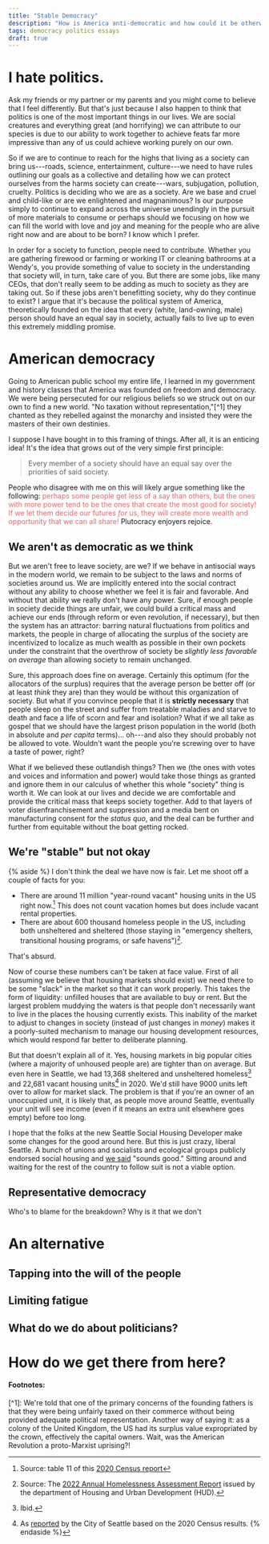 ```yaml
---
title: "Stable Democracy"
description: "How is America anti-democratic and how could it be otherwise?"
tags: democracy politics essays
draft: true
---
```

# I hate politics.

Ask my friends or my partner or my parents and you might come to believe that I feel differently. But that's just because I also happen to think that politics is one of the most important things in our lives. We are social creatures and everything great (and horrifying) we can attribute to our species is due to our ability to work together to achieve feats far more impressive than any of us could achieve working purely on our own.

So if we are to continue to reach for the highs that living as a society can bring us---roads, science, entertainment, culture---we need to have rules outlining our goals as a collective and detailing how we can protect ourselves from the harms society can create---wars, subjugation, pollution, cruelty. Politics is deciding who we are as a society. Are we base and cruel and child-like or are we enlightened and magnanimous? Is our purpose simply to continue to expand across the universe unendingly in the pursuit of more materials to consume or perhaps should we focusing on how we can fill the world with love and joy and meaning for the people who are alive right now and are about to be born? I know which I prefer.

In order for a society to function, people need to contribute. Whether you are gathering firewood or farming or working IT or cleaning bathrooms at a Wendy's, you provide something of value to society in the understanding that society will, in turn, take care of you. But there are some jobs, like many CEOs, that don't really seem to be adding as much to society as they are taking out. So if these jobs aren't benefitting society, why do they continue to exist? I argue that it's because the political system of America, theoretically founded on the idea that every (white, land-owning, male) person should have an equal say in society, actually fails to live up to even this extremely middling promise.

# American democracy
Going to American public school my entire life, I learned in my government and history classes that America was founded on freedom and democracy. We were being persecuted for our religious beliefs so we struck out on our own to find a new world. "No taxation without representation,"[^1] they chanted as they rebelled against the monarchy and insisted they were the masters of their own destinies.

I suppose I have bought in to this framing of things. After all, it is an enticing idea! It's the idea that grows out of the very simple first principle: 

> Every member of a society should have an equal say over the priorities of said society.

People who disagree with me on this will likely argue something like the following: <span style="color:#e66767">perhaps some people get less of a say than others, but the ones with more power tend to be the ones that create the most good for society! If we let them decide our futures *for* us, they will create more wealth and opportunity that we can all share!</span> Plutocracy enjoyers rejoice.

## We aren't as democratic as we think

But we aren't free to leave society, are we? If we behave in antisocial ways in the modern world, we remain to be subject to the laws and norms of societies around us. We are implicitly entered into the social contract without any ability to choose whether we feel it is fair and favorable. And without that ability we really don't have any power. Sure, if enough people in society decide things are unfair, we could build a critical mass and achieve our ends (through reform or even revolution, if necessary), but then the system has an attractor: barring natural fluctuations from politics and markets, the people in charge of allocating the surplus of the society are incentivized to localize as much wealth as possible in their own pockets under the constraint that the overthrow of society be *slightly less favorable on average* than allowing society to remain unchanged.

Sure, this approach does fine on average. Certainly this optimum (for the allocators of the surplus) requires that the average person be better off (or at least *think* they are) than they would be without this organization of society. But what if you convince people that it is **strictly necessary** that people sleep on the street and suffer from treatable maladies and starve to death and face a life of scorn and fear and isolation? What if we all take as gospel that we should have the largest prison population in the world (both in absolute and *per capita* terms)... oh---and also they should probably not be allowed to vote. Wouldn't want the people you're screwing over to have a taste of power, right?

What if we believed these outlandish things? Then we (the ones with votes and voices and information and power) would take those things as granted and ignore them in our calculus of whether this whole "society" thing is worth it. We can look at our lives and decide we are comfortable and provide the critical mass that keeps society together. Add to that layers of voter disenfranchisement and suppression and a media bent on manufacturing consent for the *status quo*, and the deal can be further and further from equitable without the boat getting rocked.

## We're "stable" but not okay
{% aside %}
I don't think the deal we have now is fair. Let me shoot off a couple of facts for you:

- There are around 11 million "year-round vacant" housing units in the US right now.[^2] This does not count vacation homes but does include vacant rental properties. 
- There are about 600 thousand homeless people in the US, including both unsheltered and sheltered (those staying in "emergency shelters, transitional housing programs, or safe havens")[^3].

That's absurd.

Now of course these numbers can't be taken at face value. First of all (assuming we believe that housing markets should exist) we need there to be some "slack" in the market so that it can work properly. This takes the form of liquidity: unfilled houses that are available to buy or rent. But the largest problem muddying the waters is that people don't necessarily want to live in the places the housing currently exists. This inability of the market to adjust to changes in society (instead of just changes in *money*) makes it a poorly-suited mechanism to manage our housing development resources, which would respond far better to deliberate planning.

But that doesn't explain all of it. Yes, housing markets in big popular cities (where a majority of unhoused people are) are tighter than on average. But even here in Seattle, we had 13,368 sheltered and unsheltered homeless[^4] and 22,681 vacant housing units[^5] in 2020. We'd still have 9000 units left over to allow for market slack. The problem is that if you're an owner of an unoccupied unit, it is likely that, as people move around Seattle, eventually your unit will see income (even if it means an extra unit elsewhere goes empty) before too long. 

I hope that the folks at the new Seattle Social Housing Developer make some changes for the good around here. But this is just crazy, liberal Seattle. A bunch of unions and socialists and ecological groups publicly endorsed social housing and [we said](https://www.houseourneighbors.org/) "sounds good." Sitting around and waiting for the rest of the country to follow suit is not a viable option.

[^2]: Source: table 11 of this [2020 Census report](https://www.census.gov/housing/hvs/data/ann20ind.html)
[^3]: Source: The [2022 Annual Homelessness Assessment Report](https://www.huduser.gov/portal/sites/default/files/pdf/2022-AHAR-Part-1.pdf) issued by the department of Housing and Urban Development (HUD). 
[^4]: Ibid.
[^5]: As [reported](https://www.seattle.gov/documents/Departments/OPCD/Demographics/DecennialCensus/2020%20PL%20Report%20CRA.pdf) by the City of Seattle based on the 2020 Census results.
{% endaside %}

## Representative democracy
Who's to blame for the breakdown? Why is it that we don't 

# An alternative

## Tapping into the will of the people

## Limiting fatigue

## What do we do about politicians?

# How do we get there from here?

<h4>Footnotes:</h4>
[^1]: We're told that one of the primary concerns of the founding fathers is that they were being unfairly taxed on their commerce without being provided adequate political representation. Another way of saying it: as a colony of the United Kingdom, the US had its surplus value expropriated by the crown, effectively the capital owners. Wait, was the American Revolution a proto-Marxist uprising?!
